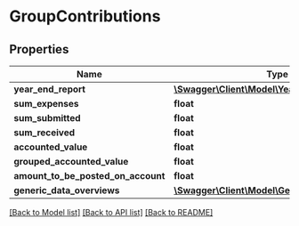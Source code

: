 # GroupContributions

## Properties
Name | Type | Description | Notes
------------ | ------------- | ------------- | -------------
**year_end_report** | [**\Swagger\Client\Model\YearEndReport**](YearEndReport.md) |  | [optional] 
**sum_expenses** | **float** |  | [optional] 
**sum_submitted** | **float** |  | [optional] 
**sum_received** | **float** |  | [optional] 
**accounted_value** | **float** |  | [optional] 
**grouped_accounted_value** | **float** |  | [optional] 
**amount_to_be_posted_on_account** | **float** |  | [optional] 
**generic_data_overviews** | [**\Swagger\Client\Model\GenericDataOverview[]**](GenericDataOverview.md) |  | [optional] 

[[Back to Model list]](../README.md#documentation-for-models) [[Back to API list]](../README.md#documentation-for-api-endpoints) [[Back to README]](../README.md)


